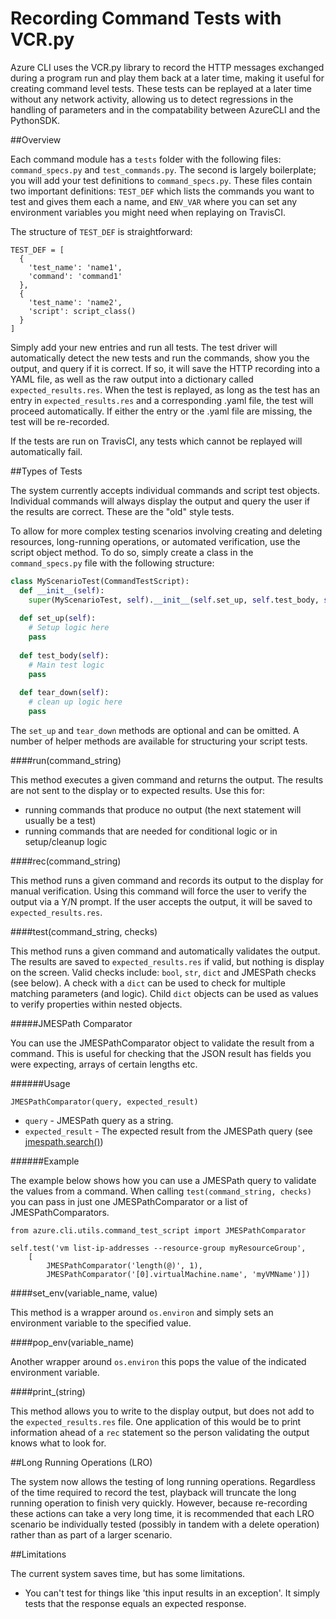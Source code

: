 ﻿Recording Command Tests with VCR.py
========================================

Azure CLI uses the VCR.py library to record the HTTP messages exchanged during a program run and play them back at a later time, making it useful for creating command level tests. These tests can be replayed at a later time without any network activity, allowing us to detect regressions in the handling of parameters and in the compatability between AzureCLI and the PythonSDK.

##Overview

Each command module has a `tests` folder with the following files: `command_specs.py` and `test_commands.py`. The second is largely boilerplate; you will add your test definitions to `command_specs.py`. These files contain two important definitions: `TEST_DEF` which lists the commands you want to test and gives them each a name, and `ENV_VAR` where you can set any environment variables you might need when replaying on TravisCI.

The structure of `TEST_DEF` is straightforward:

```
TEST_DEF = [
  {
    'test_name': 'name1',
    'command': 'command1'
  },
  {
    'test_name': 'name2',
    'script': script_class()
  }
]
```

Simply add your new entries and run all tests. The test driver will automatically detect the new tests and run the commands, show you the output, and query if it is correct. If so, it will save the HTTP recording into a YAML file, as well as the raw output into a dictionary called `expected_results.res`. When the test is replayed, as long as the test has an entry in `expected_results.res` and a corresponding .yaml file, the test will proceed automatically. If either the entry or the .yaml file are missing, the test will be re-recorded.

If the tests are run on TravisCI, any tests which cannot be replayed will automatically fail. 

##Types of Tests

The system currently accepts individual commands and script test objects. Individual commands will always display the output and query the user if the results are correct. These are the "old" style tests.

To allow for more complex testing scenarios involving creating and deleting resources, long-running operations, or automated verification, use the script object method. To do so, simply create a class in the `command_specs.py` file with the following structure:

```Python
class MyScenarioTest(CommandTestScript):
  def __init__(self):
    super(MyScenarioTest, self).__init__(self.set_up, self.test_body, self.tear_down)
  
  def set_up(self):
    # Setup logic here
    pass
    
  def test_body(self):
    # Main test logic
    pass
    
  def tear_down(self):
    # clean up logic here
    pass
```

The `set_up` and `tear_down` methods are optional and can be omitted. A number of helper methods are available for structuring your script tests.

####run(command_string)

This method executes a given command and returns the output. The results are not sent to the display or to expected results. Use this for:

- running commands that produce no output (the next statement will usually be a test)
- running commands that are needed for conditional logic or in setup/cleanup logic

####rec(command_string)

This method runs a given command and records its output to the display for manual verification. Using this command will force the user to verify the output via a Y/N prompt. If the user accepts the output, it will be saved to `expected_results.res`.

####test(command_string, checks)

This method runs a given command and automatically validates the output. The results are saved to `expected_results.res` if valid, but nothing is display on the screen. Valid checks include: `bool`, `str`, `dict` and JMESPath checks (see below). A check with a `dict` can be used to check for multiple matching parameters (and logic). Child `dict` objects can be used as values to verify properties within nested objects.

#####JMESPath Comparator

You can use the JMESPathComparator object to validate the result from a command.
This is useful for checking that the JSON result has fields you were expecting, arrays of certain lengths etc.

######Usage
```
JMESPathComparator(query, expected_result)
```
- `query` - JMESPath query as a string.
- `expected_result` - The expected result from the JMESPath query (see [jmespath.search()](https://github.com/jmespath/jmespath.py#api))

######Example

The example below shows how you can use a JMESPath query to validate the values from a command.
When calling `test(command_string, checks)` you can pass in just one JMESPathComparator or a list of JMESPathComparators.

```
from azure.cli.utils.command_test_script import JMESPathComparator

self.test('vm list-ip-addresses --resource-group myResourceGroup',
    [
        JMESPathComparator('length(@)', 1),
        JMESPathComparator('[0].virtualMachine.name', 'myVMName')])
```


####set_env(variable_name, value)

This method is a wrapper around `os.environ` and simply sets an environment variable to the specified value.

####pop_env(variable_name)

Another wrapper around `os.environ` this pops the value of the indicated environment variable.

####print_(string)

This method allows you to write to the display output, but does not add to the `expected_results.res` file. One application of this would be to print information ahead of a `rec` statement so the person validating the output knows what to look for.

##Long Running Operations (LRO)

The system now allows the testing of long running operations. Regardless of the time required to record the test, playback will truncate the long running operation to finish very quickly. However, because re-recording these actions can take a very long time, it is recommended that each LRO scenario be individually tested (possibly in tandem with a delete operation) rather than as part of a larger scenario.

##Limitations

The current system saves time, but has some limitations.

+ You can't test for things like 'this input results in an exception'. It simply tests that the response equals an expected response.
